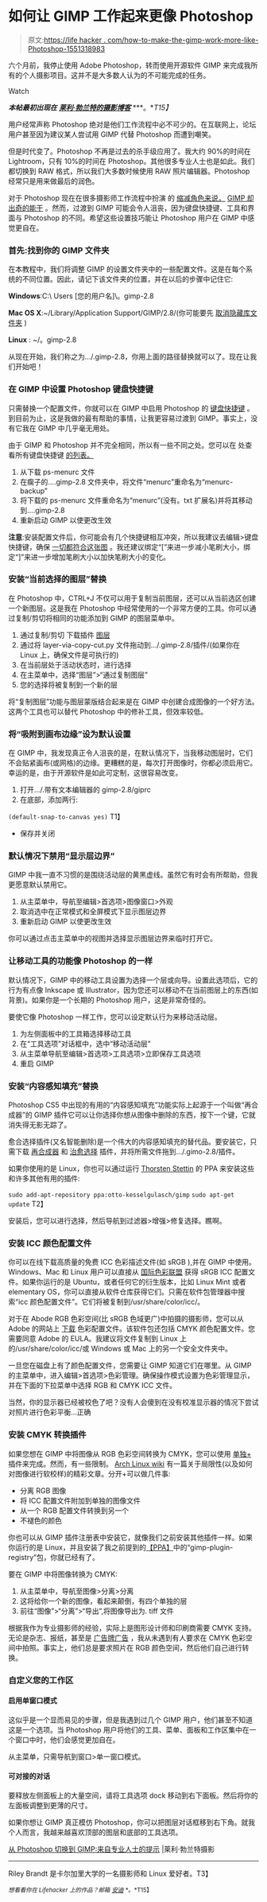 # 如何让 GIMP 工作起来更像 Photoshop

> 原文:[https://life hacker . com/how-to-make-the-gimp-work-more-like-Photoshop-1551318983](https://lifehacker.com/how-to-make-the-gimp-work-more-like-photoshop-1551318983)

六个月前，我停止使用 Adobe Photoshop，转而使用开源软件 GIMP 来完成我所有的个人摄影项目。这并不是大多数人认为的不可能完成的任务。

Watch

***本帖最初出现在*** [***莱利·勃兰特的摄影博客***](http://www.rileybrandt.com/2014/03/09/photoshop-to-gimp/) ***。**T15】*

用户经常声称 Photoshop 绝对是他们工作流程中必不可少的。在互联网上，论坛用户甚至因为建议某人尝试用 GIMP 代替 Photoshop 而遭到嘲笑。

但是时代变了。Photoshop 不再是过去的杀手级应用了。我大约 90%的时间在 Lightroom，只有 10%的时间在 Photoshop。其他很多专业人士也是如此。我们都切换到 RAW 格式，所以我们大多数时候使用 RAW 照片编辑器。Photoshop 经常只是用来做最后的润色。

对于 Photoshop 现在在很多摄影师工作流程中扮演 的 [缩减角色来说，](https://lifehacker.com/five-best-photoshop-alternatives-1483312519) [GIMP 却出奇的能干](http://lifehacker.com/top-10-photoshop-tricks-you-can-use-without-buying-phot-5864755) 。然而，过渡到 GIMP 可能会令人沮丧，因为键盘快捷键、工具和界面与 Photoshop 的不同。希望这些设置技巧能让 Photoshop 用户在 GIMP 中感觉更自在。

### 首先:找到你的 GIMP 文件夹

在本教程中，我们将调整 GIMP 的设置文件夹中的一些配置文件。这是在每个系统的不同位置。因此，请记下该文件夹的位置，并在以后的步骤中记住它:

**Windows**:C:\ Users \[您的用户名]\。gimp-2.8

**Mac OS X**:~/Library/Application Support/GIMP/2.8/(你可能要先 [取消隐藏库文件夹](http://bit.ly/1dr59Ln) )

**Linux** : ~/。gimp-2.8

从现在开始，我们称之为.../.gimp-2.8，你用上面的路径替换就可以了。现在让我们开始吧！

### 在 GIMP 中设置 Photoshop 键盘快捷键

只需替换一个配置文件，你就可以在 GIMP 中启用 Photoshop 的 [键盘快捷键](https://lifehacker.com/learn-photoshop-and-illustrator-shortcuts-with-these-ch-1079957831) 。到目前为止，这是我做的最有帮助的事情，让我更容易过渡到 GIMP。事实上，没有它我在 GIMP 中几乎毫无用处。

由于 GIMP 和 Photoshop 并不完全相同，所以有一些不同之处。您可以在 处查看所有键盘快捷键 [的列表。](http://epierce.freeshell.org/gimp/gimp_ps.php)

1.  从下载 ps-menurc 文件
2.  在瘸子的...\.gimp-2.8 文件夹中，将文件“menurc”重命名为“menurc-backup”
3.  将下载的 ps-menurc 文件重命名为“menurc”(没有。txt 扩展名)并将其移动到...\.gimp-2.8
4.  重新启动 GIMP 以使更改生效

**注意**:安装配置文件后，你可能会有几个快捷键相互冲突，所以我建议去编辑>键盘快捷键，确保 [一切都符合这张图](http://epierce.freeshell.org/gimp/gimp_ps.php) 。我还建议绑定“[”来进一步减小笔刷大小，绑定“]”来进一步增加笔刷大小以加快笔刷大小的变化。

### 安装“当前选择的图层”替换

在 Photoshop 中，CTRL+J 不仅可以用于复制当前图层，还可以从当前选区创建一个新图层。这是我在 Photoshop 中经常使用的一个非常方便的工具。你可以通过复制/剪切将相同的功能添加到 GIMP 的图层菜单中。

1.  通过复制/剪切 下载插件 [图层](http://registry.gimp.org/node/26396)
2.  通过将 layer-via-copy-cut.py 文件拖动到.../.gimp-2.8/插件/(如果你在 Linux 上，确保文件是可执行的)
3.  在当前层处于活动状态时，进行选择
4.  在主菜单中，选择“图层”>“通过复制图层”
5.  您的选择将被复制到一个新的层

将“复制图层”功能与图层蒙版结合起来是在 GIMP 中创建合成图像的一个好方法。这两个工具也可以替代 Photoshop 中的修补工具，但效率较低。

### 将“吸附到画布边缘”设为默认设置

在 GIMP 中，我发现真正令人沮丧的是，在默认情况下，当我移动图层时，它们不会贴紧画布(或网格)的边缘。更糟糕的是，每次打开图像时，你都必须启用它。幸运的是，由于开源软件是如此可定制，这很容易改变。

1.  打开.../.带有文本编辑器的 gimp-2.8/giprc
2.  在底部，添加两行:

`(default-snap-to-canvas yes)`
T1】

*   保存并关闭

### 默认情况下禁用“显示层边界”

GIMP 中我一直不习惯的是围绕活动层的黄黑虚线。虽然它有时会有所帮助，但我更愿意默认禁用它。

1.  从主菜单中，导航至编辑>首选项>图像窗口>外观
2.  取消选中在正常模式和全屏模式下显示图层边界
3.  重新启动 GIMP 以使更改生效

你可以通过点击主菜单中的视图并选择显示图层边界来临时打开它。

### 让移动工具的功能像 Photoshop 的一样

默认情况下，GIMP 中的移动工具设置为选择一个层或向导。设置此选项后，它的行为有点像 Inkscape 或 Illustrator，因为您还可以移动不在当前图层上的东西(如背景)。如果你是一个长期的 Photoshop 用户，这是非常奇怪的。

要使它像 Photoshop 一样工作，您可以设定默认行为来移动活动层。

1.  为左侧面板中的工具箱选择移动工具
2.  在“工具选项”对话框中，选中“移动活动层”
3.  从主菜单导航至编辑>首选项>工具选项>立即保存工具选项
4.  重启 GIMP

### 安装“内容感知填充”替换

Photoshop CS5 中出现的有用的“内容感知填充”功能实际上起源于一个叫做“再合成器”的 GIMP 插件它可以让你选择你想从图像中删除的东西，按下一个键，它就消失得无影无踪了。

愈合选择插件(又名智能删除)是一个伟大的内容感知填充的替代品。要安装它，只需下载 [再合成器](http://registry.gimp.org/node/27986) 和 [治愈选择](http://registry.gimp.org/node/15118) 插件，并将所需文件拖到.../.gimo-2.8/插件。

如果你使用的是 Linux，你也可以通过运行 [Thorsten Stettin](https://plus.google.com/+ThorstenStettin) 的 PPA 来安装这些和许多其他有用的插件:

`sudo add-apt-repository ppa:otto-kesselgulasch/gimp`
`sudo apt-get update`
T2】

安装后，您可以进行选择，然后导航到过滤器>增强>修复选择。瞧啊。

### 安装 ICC 颜色配置文件

你可以在线下载高质量的免费 ICC 色彩描述文件(如 sRGB ),并在 GIMP 中使用。Windows、Mac 和 Linux 用户可以直接从 [国际色彩联盟](http://www.color.org/srgbprofiles.xalter) 获得 sRGB ICC 配置文件。如果你运行的是 Ubuntu，或者任何它的衍生版本，比如 Linux Mint 或者 elementary OS，你可以直接从软件仓库获得它们。只需在软件包管理器中搜索“icc 颜色配置文件”。它们将被复制到/usr/share/color/icc/。

对于在 Abode RGB 色彩空间(比 sRGB 色域更广)中拍摄的摄影师，您可以从 Adobe 的网站上 [下载](http://www.adobe.com/support/downloads/iccprofiles/iccprofiles_win.html) 色彩配置文件。该软件包还包括 CMYK 颜色配置文件。您需要同意 Adobe 的 EULA。我建议将文件复制到 Linux 上的/usr/share/color/icc/或 Windows 或 Mac 上的另一个安全文件夹中。

一旦您在磁盘上有了颜色配置文件，您需要让 GIMP 知道它们在哪里。从 GIMP 的主菜单中，进入编辑>首选项>色彩管理。确保操作模式设置为色彩管理显示，并在下面的下拉菜单中选择 RGB 和 CMYK ICC 文件。

当然，你的显示器已经被校色了吧？没有人会傻到在没有校准显示器的情况下尝试对照片进行色彩平衡...正确

### 安装 CMYK 转换插件

如果您想在 GIMP 中将图像从 RGB 色彩空间转换为 CMYK，您可以使用 [单独+](http://registry.gimp.org/node/471) 插件来完成。然而，有一些限制。 [Arch Linux wiki](https://wiki.archlinux.org/index.php/CMYK_support_in_The_GIMP) 有一篇关于局限性(以及如何对图像进行软校样)的精彩文章。分开+可以做几件事:

*   分离 RGB 图像
*   将 ICC 配置文件附加到单独的图像文件
*   从一个 RGB 配置文件转换到另一个
*   不褪色的颜色

你也可以从 GIMP 插件注册表中安装它，就像我们之前安装其他插件一样。如果你运行的是 Linux，并且安装了我之前提到的[【PPA】](http://www.webupd8.org/2013/06/install-gimp-286-in-ubuntu-ppa.html)中的“gimp-plugin-registry”包，你就已经有了。

要在 GIMP 中将图像转换为 CMYK:

1.  从主菜单中，导航至图像>分离>分离
2.  这将给你一个新的图像，看起来颠倒，有四个单独的层
3.  前往“图像”>“分离”>“导出”,将图像导出为. tiff 文件

根据我作为专业摄影师的经验，实际上是图形设计师和印刷商需要 CMYK 支持。无论是杂志、报纸，甚至是 [广告牌广告](http://www.rileybrandt.com/2014/03/05/billboard/) ，我从未遇到有人要求在 CMYK 色彩空间中拍照。事实上，他们总是要求照片在 RGB 颜色空间，然后他们自己进行转换。

### 自定义您的工作区

#### 启用单窗口模式

这似乎是一个显而易见的步骤，但是我遇到过几个 GIMP 用户，他们甚至不知道这是一个选项。当 Photoshop 用户将他们的工具、菜单、面板和工作区集中在一个窗口中时，他们会感觉更加自在。

从主菜单，只需导航到窗口>单一窗口模式。

#### 可对接的对话

要释放左侧面板上的大量空间，请将工具选项 dock 移动到右下面板。然后将你的左面板调整到更薄的尺寸。

如果你想让 GIMP 真正模仿 Photoshop，你可以把图层对话框移到右下角。就我个人而言，我越来越喜欢顶部的图层和底部的工具选项。

[从 Photoshop 切换到 GIMP:来自专业人士的提示](http://www.rileybrandt.com/2014/03/09/photoshop-to-gimp/) |莱利·勃兰特摄影

* * *

Riley Brandt 是卡尔加里大学的一名摄影师和 Linux 爱好者。T3】

<small>*想看看你在 Lifehacker 上的作品？邮箱*</small> [<small>*安迪*</small>](mailto:andy@lifehacker.com) <small>*。*T15】</small>